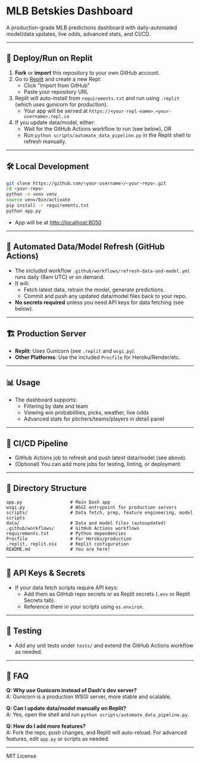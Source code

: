 # MLB Betskies Dashboard

A production-grade MLB predictions dashboard with daily-automated model/data updates, live odds, advanced stats, and CI/CD.

---

## 🚀 Deploy/Run on Replit

1. **Fork** or **import** this repository to your own GitHub account.
2. Go to [Replit](https://replit.com/) and create a new Repl:
   - Click "Import from GitHub"
   - Paste your repository URL
3. Replit will auto-install from `requirements.txt` and run using `.replit` (which uses gunicorn for production).
   - Your app will be served at `https://<your-repl-name>.<your-username>.repl.co`
4. If you update data/model, either:
   - Wait for the GitHub Actions workflow to run (see below), OR
   - Run `python scripts/automate_data_pipeline.py` in the Replit shell to refresh manually.

---

## 🛠️ Local Development

```bash
git clone https://github.com/<your-username>/<your-repo>.git
cd <your-repo>
python -m venv venv
source venv/bin/activate
pip install -r requirements.txt
python app.py
```
- App will be at [http://localhost:8050](http://localhost:8050)

---

## 🔄 Automated Data/Model Refresh (GitHub Actions)

- The included workflow `.github/workflows/refresh-data-and-model.yml` runs daily (8am UTC) or on demand.
- It will:
  - Fetch latest data, retrain the model, generate predictions.
  - Commit and push any updated data/model files back to your repo.
- **No secrets required** unless you need API keys for data fetching (see below).

---

## 🏗️ Production Server

- **Replit**: Uses Gunicorn (see `.replit` and `wsgi.py`).
- **Other Platforms**: Use the included `Procfile` for Heroku/Render/etc.

---

## 📊 Usage

- The dashboard supports:
  - Filtering by date and team
  - Viewing win probabilities, picks, weather, live odds
  - Advanced stats for pitchers/teams/players in detail panel

---

## 🔄 CI/CD Pipeline

- GitHub Actions job to refresh and push latest data/model (see above).
- (Optional) You can add more jobs for testing, linting, or deployment.

---

## 📁 Directory Structure

```
app.py                  # Main Dash app
wsgi.py                 # WSGI entrypoint for production servers
scripts/                # Data fetch, prep, feature engineering, model scripts
data/                   # Data and model files (autoupdated)
.github/workflows/      # GitHub Actions workflows
requirements.txt        # Python dependencies
Procfile                # For Heroku/production
.replit, replit.nix     # Replit configuration
README.md               # You are here!
```

---

## 🔑 API Keys & Secrets

- If your data fetch scripts require API keys:
  - Add them as GitHub repo secrets or as Replit secrets (`.env` or Replit Secrets tab).
  - Reference them in your scripts using `os.environ`.

---

## 🧪 Testing

- Add any unit tests under `tests/` and extend the GitHub Actions workflow as needed.

---

## 🙋 FAQ

**Q: Why use Gunicorn instead of Dash's dev server?**  
A: Gunicorn is a production WSGI server, more stable and scalable.

**Q: Can I update data/model manually on Replit?**  
A: Yes, open the shell and run `python scripts/automate_data_pipeline.py`.

**Q: How do I add more features?**  
A: Fork the repo, push changes, and Replit will auto-reload. For advanced features, edit `app.py` or scripts as needed.

---

MIT License